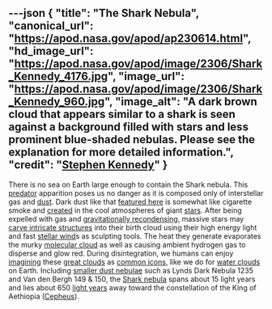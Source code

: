 ---json
{
  "title": "The Shark Nebula",
  "canonical_url": "https://apod.nasa.gov/apod/ap230614.html",
  "hd_image_url": "https://apod.nasa.gov/apod/image/2306/Shark_Kennedy_4176.jpg",
  "image_url": "https://apod.nasa.gov/apod/image/2306/Shark_Kennedy_960.jpg",
  "image_alt": "A dark brown cloud that appears similar to a shark is seen against a background filled with stars and less prominent blue-shaded nebulas. Please see the explanation for more detailed information.",
  "credit": "[Stephen Kennedy](https://www.instagram.com/occupyspacecreations/)"
}
---

There is no sea on Earth large enough to contain the Shark nebula. This [predator](https://oceantoday.noaa.gov/endoceansharks/) apparition poses us no danger as it is composed only of interstellar gas and [dust](http://apod.nasa.gov/apod/ap030706.html). Dark dust like that [featured here](https://www.instagram.com/p/CskcSjVsGKH/) is somewhat like cigarette smoke and [created](https://en.wikipedia.org/wiki/Cosmic_dust#Dust_grain_formation) in the cool atmospheres of giant [stars](https://science.nasa.gov/astrophysics/focus-areas/how-do-stars-form-and-evolve). After being expelled with gas and [gravitationally recondensing](https://www.youtube.com/watch?v=YbdwTwB8jtc), massive stars may [carve intricate structures](https://apod.nasa.gov/apod/ap221020.html) into their birth cloud using their high energy light and fast [stellar wind](https://apod.nasa.gov/apod/ap000318.html)s as sculpting tools. The heat they generate evaporates the murky [molecular cloud](https://apod.nasa.gov/apod/ap230129.html) as well as causing ambient hydrogen gas to disperse and glow red. During disintegration, we humans can enjoy [imagining](https://apod.nasa.gov/apod/ap120124.html) these [great clouds](https://apod.nasa.gov/apod/ap141008.html) as [common icons](https://en.wikipedia.org/wiki/Pareidolia), like we do for [water clouds](https://cloudappreciationsociety.org/) on Earth. Including [smaller dust nebulae](https://apod.nasa.gov/apod/image/1509/shark_toet_1000_anno.jpg) such as Lynds Dark Nebula 1235 and Van den Bergh 149 & 150, the [Shark nebula](https://www.galactic-hunter.com/post/the-shark-nebula) spans about 15 light years and lies about 650 [light years](https://spaceplace.nasa.gov/light-year/) away toward the constellation of the King of Aethiopia ([Cepheus](https://en.wikipedia.org/wiki/Cepheus_(constellation))).

